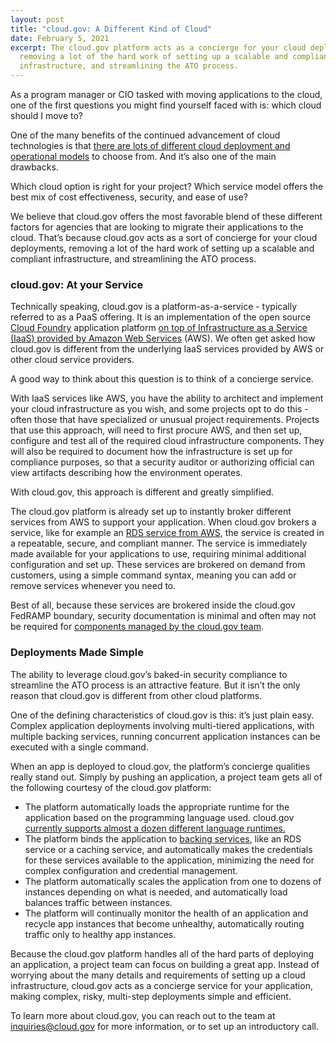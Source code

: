 ```yaml
---
layout: post
title: "cloud.gov: A Different Kind of Cloud"
date: February 5, 2021
excerpt: The cloud.gov platform acts as a concierge for your cloud deployments,
  removing a lot of the hard work of setting up a scalable and compliant
  infrastructure, and streamlining the ATO process.
---
```

As a program manager or CIO tasked with moving applications to the cloud, one of the first questions you might find yourself faced with is: which cloud should I move to?

One of the many benefits of the continued advancement of cloud technologies is that [there are lots of different cloud deployment and operational models](https://cic.gsa.gov/basics/cloud-basics/) to choose from. And it’s also one of the main drawbacks. 

Which cloud option is right for your project? Which service model offers the best mix of cost effectiveness, security, and ease of use? 

We believe that cloud.gov offers the most favorable blend of these different factors for agencies that are looking to migrate their applications to the cloud. That’s because cloud.gov acts as a sort of concierge for your cloud deployments, removing a lot of the hard work of setting up a scalable and compliant infrastructure, and streamlining the ATO process.

### cloud.gov: At your Service

Technically speaking, cloud.gov is a platform-as-a-service - typically referred to as a PaaS offering. It is an implementation of the open source [Cloud Foundry](https://www.cloudfoundry.org/) application platform [on top of Infrastructure as a Service (IaaS) provided by Amazon Web Services](https://cloud.gov/docs/technology/iaas/) (AWS). We often get asked how cloud.gov is different from the underlying IaaS services provided by AWS or other cloud service providers.

A good way to think about this question is to think of a concierge service.

With IaaS services like AWS, you have the ability to architect and implement your cloud infrastructure as you wish, and some projects opt to do this - often those that have specialized or unusual project requirements. Projects that use this approach, will need to first procure AWS, and then set up, configure and test all of the required cloud infrastructure components. They will also be required to document how the infrastructure is set up for compliance purposes, so that a security auditor or authorizing official can view artifacts describing how the environment operates.

With cloud.gov, this approach is different and greatly simplified. 

The cloud.gov platform is already set up to instantly broker different services from AWS to support your application. When cloud.gov brokers a service, like for example an [RDS service from AWS](https://aws.amazon.com/rds/), the service is created in a repeatable, secure, and compliant manner. The service is immediately made available for your applications to use, requiring minimal additional configuration and set up. These services are brokered on demand from customers, using a simple command syntax, meaning you can add or remove services whenever you need to.

Best of all, because these services are brokered inside the cloud.gov FedRAMP boundary, security documentation is minimal and often may not be required for [components managed by the cloud.gov team](https://cloud.gov/docs/overview/fedramp-tracker/#how-you-can-use-this-p-ato).

### Deployments Made Simple

The ability to leverage cloud.gov’s baked-in security compliance to streamline the ATO process is an attractive feature. But it isn’t the only reason that cloud.gov is different from other cloud platforms.

One of the defining characteristics of cloud.gov is this: it’s just plain easy. Complex application deployments involving multi-tiered applications, with multiple backing services, running concurrent application instances can be executed with a single command.

When an app is deployed to cloud.gov, the platform’s concierge qualities really stand out. Simply by pushing an application, a project team gets all of the following courtesy of the cloud.gov platform:

* The platform automatically loads the appropriate runtime for the application based on the programming language used. cloud.gov [currently supports almost a dozen different language runtimes.](https://cloud.gov/docs/overview/portfolio-analysis/)
* The platform binds the application to [backing services](https://cloud.gov/docs/services/intro/), like an RDS service or a caching service, and automatically makes the credentials for these services available to the application, minimizing the need for complex configuration and credential management.
* The platform automatically scales the application from one to dozens of instances depending on what is needed, and automatically load balances traffic between instances. 
* The platform will continually monitor the health of an application and recycle app instances that become unhealthy, automatically routing traffic only to healthy app instances.

Because the cloud.gov platform handles all of the hard parts of deploying an application, a project team can focus on building a great app. Instead of worrying about the many details and requirements of setting up a cloud infrastructure, cloud.gov acts as a concierge service for your application, making complex, risky, multi-step deployments simple and efficient.

To learn more about cloud.gov, you can reach out to the team at [inquiries@cloud.gov](mailto:inquiries@cloud.gov) for more information, or to set up an introductory call.
